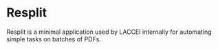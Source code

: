 # Resplit
Resplit is a minimal application used by LACCEI internally for automating simple tasks on batches of PDFs.